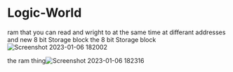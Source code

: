 # Logic-World 
ram that you can read and wright to at the same time at differant addresses
and new 8 bit Storage block
the 8 bit Storage block
![Screenshot 2023-01-06 182002](https://user-images.githubusercontent.com/99207282/211121071-2eb4ac8f-8185-44e1-b560-32038e86c5c4.png)

the ram thing![Screenshot 2023-01-06 182316](https://user-images.githubusercontent.com/99207282/211121331-a16b9d27-dbb8-4edf-b66f-4e264fcf8df7.png)
